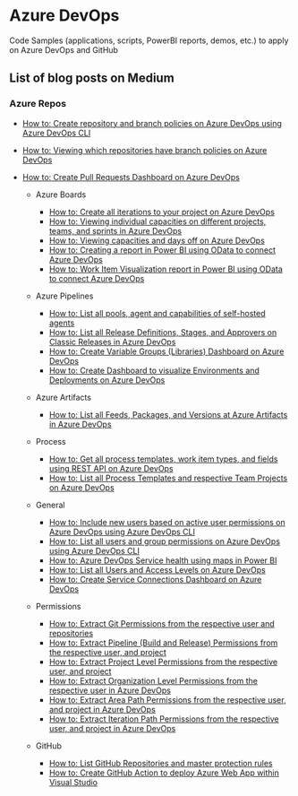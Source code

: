 # Azure DevOps
Code Samples (applications, scripts, PowerBI reports, demos, etc.) to apply on Azure DevOps and GitHub

## List of blog posts on Medium
### Azure Repos
* [How to: Create repository and branch policies on Azure DevOps using Azure DevOps CLI](https://vinijmoura.medium.com/how-to-create-repository-and-branch-policies-on-azure-devops-using-azure-devops-cli-1186e179fa9b)
*  [How to: Viewing which repositories have branch policies on Azure DevOps](https://vinijmoura.medium.com/how-to-viewing-which-repositories-have-branch-policies-on-azure-devops-c9bfb370401e)
*  [How to: Create Pull Requests Dashboard on Azure DevOps](https://vinijmoura.medium.com/how-to-create-pull-requests-dashboard-on-azure-devops-ff3befad1000)
   
   * Azure Boards
     * [How to: Create all iterations to your project on Azure DevOps](https://vinijmoura.medium.com/how-to-create-all-iterations-to-your-project-on-azure-devops-cedadb045705)
     * [How to: Viewing individual capacities on different projects, teams, and sprints in Azure DevOps](https://vinijmoura.medium.com/how-to-viewing-individual-capacities-on-different-projects-teams-and-sprints-in-azure-devops-d369c6f14155)
     * [How to: Viewing capacities and days off on Azure DevOps](https://vinijmoura.medium.com/how-to-viewing-capacities-and-days-off-on-azure-devops-6f870348d0ff)
     * [How to: Creating a report in Power BI using OData to connect Azure DevOps](https://vinijmoura.medium.com/how-to-creating-a-report-in-power-bi-using-odata-to-connect-azure-devops-6090549f5f23)
     * [How to: Work Item Visualization report in Power BI using OData to connect Azure DevOps](https://vinijmoura.medium.com/how-to-work-item-visualization-report-in-power-bi-using-odata-to-connect-azure-devops-505afcc9a99a)
     
   * Azure Pipelines
     * [How to: List all pools, agent and capabilities of self-hosted agents](https://vinijmoura.medium.com/how-to-list-all-pools-agent-and-capabilities-of-self-hosted-agents-6f66bbe46aa0) 
     * [How to: List all Release Definitions, Stages, and Approvers on Classic Releases in Azure DevOps](https://vinijmoura.medium.com/how-to-list-all-release-definitions-stages-and-approvers-on-classic-releases-in-azure-devops-733bdabb7a5f)
     * [How to: Create Variable Groups (Libraries) Dashboard on Azure DevOps](https://vinijmoura.medium.com/how-to-create-variable-groups-libraries-dashboard-on-azure-devops-4d73ca0529f2)
     * [How to: Create Dashboard to visualize Environments and Deployments on Azure DevOps](https://vinijmoura.medium.com/how-to-create-dashboard-to-visualize-environments-and-deployments-on-azure-devops-319ddb1614f4)
   
   * Azure Artifacts
     * [How to: List all Feeds, Packages, and Versions at Azure Artifacts in Azure DevOps](https://vinijmoura.medium.com/how-to-list-all-feeds-packages-and-versions-at-azure-artifacts-in-azure-devops-ce511001d9f7)
      
   * Process
     * [How to: Get all process templates, work item types, and fields using REST API on Azure DevOps](https://vinijmoura.medium.com/how-to-get-all-process-templates-work-item-types-and-fields-using-rest-api-on-azure-devops-95b4efcca3a4)
     * [How to: List all Process Templates and respective Team Projects on Azure DevOps](https://vinijmoura.medium.com/how-to-list-all-process-templates-and-respective-team-projects-on-azure-devops-1a2177ef0ba1)
     
   * General
     * [How to: Include new users based on active user permissions on Azure DevOps using Azure DevOps CLI](https://vinijmoura.medium.com/how-to-include-new-users-based-on-active-user-permissions-on-azure-devops-using-azure-devops-cli-255e927d8370)
     * [How to: List all users and group permissions on Azure DevOps using Azure DevOps CLI](https://vinijmoura.medium.com/how-to-list-all-users-and-group-permissions-on-azure-devops-using-azure-devops-cli-54f73a20a4c7)
     * [How to: Azure DevOps Service health using maps in Power BI](https://vinijmoura.medium.com/how-to-azure-devops-service-health-using-maps-in-power-bi-711bb7c657c2)
     * [How to: List all Users and Access Levels on Azure DevOps](https://vinijmoura.medium.com/how-to-list-all-users-access-levels-on-azure-devops-b98593bb123c)
     * [How to: Create Service Connections Dashboard on Azure DevOps](https://vinijmoura.medium.com/how-to-create-service-connections-dashboard-on-azure-devops-9708045ceba8)
     
   * Permissions
     * [How to: Extract Git Permissions from the respective user and repositories](https://vinijmoura.medium.com/how-to-extract-git-permissions-from-the-respective-user-and-repositories-1f439b9e4181)
     * [How to: Extract Pipeline (Build and Release) Permissions from the respective user, and project](https://vinijmoura.medium.com/how-to-extract-pipeline-build-and-release-permissions-from-the-respective-user-and-project-dd83163b232d)
     * [How to: Extract Project Level Permissions from the respective user, and project](https://vinijmoura.medium.com/how-to-extract-project-level-permissions-from-the-respective-user-and-project-5f4c30df03ee)
     * [How to: Extract Organization Level Permissions from the respective user in Azure DevOps](https://vinijmoura.medium.com/how-to-extract-organization-level-permissions-from-the-respective-user-in-azure-devops-c93d9df6c855)
     * [How to: Extract Area Path Permissions from the respective user, and project in Azure DevOps](https://vinijmoura.medium.com/how-to-extract-area-path-permissions-from-the-respective-user-and-project-in-azure-devops-e0d4fda33d9a)
     * [How to: Extract Iteration Path Permissions from the respective user, and project in Azure DevOps](https://vinijmoura.medium.com/how-to-extract-iteration-path-permissions-from-the-respective-user-and-project-in-azure-devops-660bcc5e55e0)
     
   * GitHub
     * [How to: List GitHub Repositories and master protection rules](https://vinijmoura.medium.com/how-to-list-github-repositories-and-master-protection-rules-a21d8b412d0b)
     * [How to: Create GitHub Action to deploy Azure Web App within Visual Studio](https://vinijmoura.medium.com/how-to-create-github-action-to-deploy-azure-web-app-within-visual-studio-edfad212c2da)
